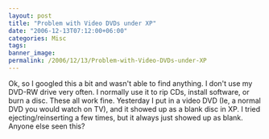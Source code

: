 ```yaml
---
layout: post
title: "Problem with Video DVDs under XP"
date: "2006-12-13T07:12:00+06:00"
categories: Misc 
tags: 
banner_image: 
permalink: /2006/12/13/Problem-with-Video-DVDs-under-XP
---
```


Ok, so I googled this a bit and wasn't able to find anything. I don't use my DVD-RW drive very often. I normally use it to rip CDs, install software, or burn a disc. These all work fine. Yesterday I put in a video DVD (Ie, a normal DVD you would watch on TV), and it showed up as a blank disc in XP. I tried ejecting/reinserting a few times, but it always just showed up as blank. Anyone else seen this?